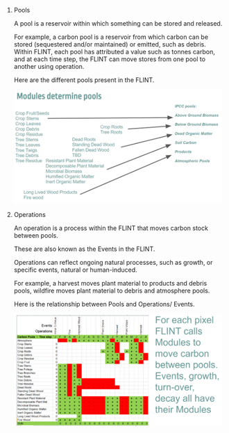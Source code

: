 1. Pools
  
    A pool is a reservoir within which something can be stored and released. 
   
    For example, a carbon pool is a reservoir from which carbon can be stored (sequestered and/or maintained) or emitted, such as debris. Within FLINT, each pool has attributed a value such as tonnes carbon, and at each time step, the FLINT can move stores from one pool to another using operation.

    Here are the different pools present in the FLINT. 

    ![Pools](assets/pools.png)

2. Operations
  
    An operation is a process within the FLINT that moves carbon stock between pools. 

    These are also known as the Events in the FLINT.
    
    Operations can reflect ongoing natural processes, such as growth, or specific events, natural or human-induced.

    For example, a harvest moves plant material to products and debris pools, wildfire moves plant material to debris and atmosphere pools.

    Here is the relationship between Pools and Operations/ Events.

    ![Operations](assets/operations.png)

